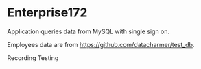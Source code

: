 # Enterprise172
Application queries data from MySQL with single sign on.  

Employees data are from https://github.com/datacharmer/test_db.


Recording Testing
